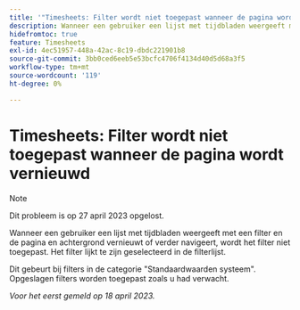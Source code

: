 ```yaml
---
title: '"Timesheets: Filter wordt niet toegepast wanneer de pagina wordt vernieuwd.'''
description: Wanneer een gebruiker een lijst met tijdbladen weergeeft met een filter en de pagina en achtergrond vernieuwt of verder navigeert, wordt het filter niet toegepast. Het filter lijkt te zijn geselecteerd in de filterlijst.
hidefromtoc: true
feature: Timesheets
exl-id: 4ec51957-448a-42ac-8c19-dbdc221901b8
source-git-commit: 3bb0ced6eeb5e53bcfc4706f4134d40d5d68a3f5
workflow-type: tm+mt
source-wordcount: '119'
ht-degree: 0%

---
```


# Timesheets: Filter wordt niet toegepast wanneer de pagina wordt vernieuwd

>[!NOTE]
>
>Dit probleem is op 27 april 2023 opgelost.

Wanneer een gebruiker een lijst met tijdbladen weergeeft met een filter en de pagina en achtergrond vernieuwt of verder navigeert, wordt het filter niet toegepast. Het filter lijkt te zijn geselecteerd in de filterlijst.

Dit gebeurt bij filters in de categorie &quot;Standaardwaarden systeem&quot;. Opgeslagen filters worden toegepast zoals u had verwacht.

_Voor het eerst gemeld op 18 april 2023._
